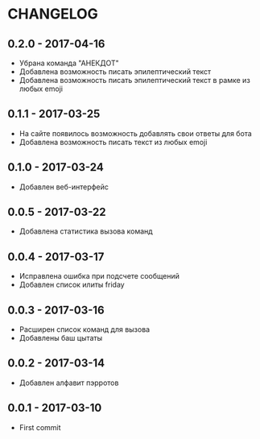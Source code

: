 # CHANGELOG

## 0.2.0 - 2017-04-16
- Убрана команда "АНЕКДОТ"
- Добавлена возможность писать эпилептический текст
- Добавлена возможность писать эпилептический текст в рамке из любых emoji

## 0.1.1 - 2017-03-25
- На сайте появилось возможность добавлять свои ответы для бота
- Добавлена возможность писать текст из любых emoji

## 0.1.0 - 2017-03-24
- Добавлен веб-интерфейс

## 0.0.5 - 2017-03-22
- Добавлена статистика вызова команд

## 0.0.4 - 2017-03-17
- Исправлена ошибка при подсчете сообщений
- Добавлен список илиты friday

## 0.0.3 - 2017-03-16
- Расширен список команд для вызова
- Добавлены баш цытаты

## 0.0.2 - 2017-03-14
- Добавлен алфавит пэрротов

## 0.0.1 - 2017-03-10
- First commit
